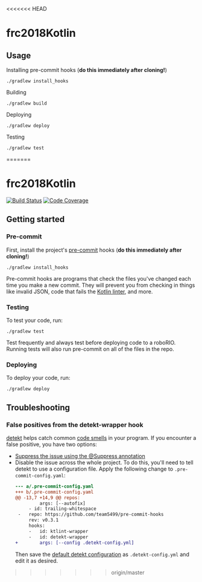 <<<<<<< HEAD
# frc2018Kotlin

## Usage

Installing pre-commit hooks (**do this immediately after cloning!**)
```
./gradlew install_hooks
```

Building
```
./gradlew build
```

Deploying
```
./gradlew deploy
```

Testing
```
./gradlew test
```
=======
# frc2018Kotlin

[![Build Status](https://travis-ci.org/team5499/frc2018Kotlin.svg?branch=master)](https://travis-ci.org/team5499/frc2018Kotlin) [![Code Coverage](https://codecov.io/gh/team5499/frc2018Kotlin/branch/master/graph/badge.svg)](https://codecov.io/gh/team5499/frc2018Kotlin)

## Getting started
### Pre-commit
First, install the project's [pre-commit](http://pre-commit.com/) hooks (**do this immediately after cloning!**)
```
./gradlew install_hooks
```
Pre-commit hooks are programs that check the files you've changed each time you make a new commit. They will prevent you from checking in things like invalid JSON, code that fails the [Kotlin linter](https://github.com/shyiko/ktlint/), and more.

### Testing
To test your code, run:
```
./gradlew test
```
Test frequently and always test before deploying code to a roboRIO. Running tests will also run pre-commit on all of the files in the repo.

### Deploying
To deploy your code, run:
```
./gradlew deploy
```

## Troubleshooting

### False positives from the detekt-wrapper hook
[detekt](https://github.com/arturbosch/detekt/) helps catch common [code smells](https://en.wikipedia.org/wiki/Code_smell) in your program. If you encounter a false positive, you have two options:
* [Suppress the issue using the @Suppress annotation](https://arturbosch.github.io/detekt/suppressing-rules.html)
* Disable the issue across the whole project. To do this, you'll need to tell detekt to use a configuration file. Apply the following change to `.pre-commit-config.yaml`:
  ```diff
  --- a/.pre-commit-config.yaml
  +++ b/.pre-commit-config.yaml
  @@ -13,7 +14,9 @@ repos:
           args: [--autofix]
       - id: trailing-whitespace
   -   repo: https://github.com/team5499/pre-commit-hooks
       rev: v0.3.1
       hooks:
       -   id: ktlint-wrapper
       -   id: detekt-wrapper
  +        args: [--config .detekt-config.yml]
  ```
  Then save the [default detekt configuration](https://github.com/arturbosch/detekt/blob/master/detekt-cli/src/main/resources/default-detekt-config.yml) as `.detekt-config.yml` and edit it as desired.
>>>>>>> origin/master
